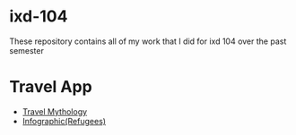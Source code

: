 # ixd-104
These repository contains all of my work that I did for ixd 104 over the past semester

# Travel App

  - [Travel Mythology](https://github.com/Scott-McCabe/ixd-104/blob/master/TA%20nice%20layout%20.png)
   - [Infographic(Refugees)](https://github.com/Scott-McCabe/ixd-104/blob/master/WIP%20refugee%20infograthic.png)